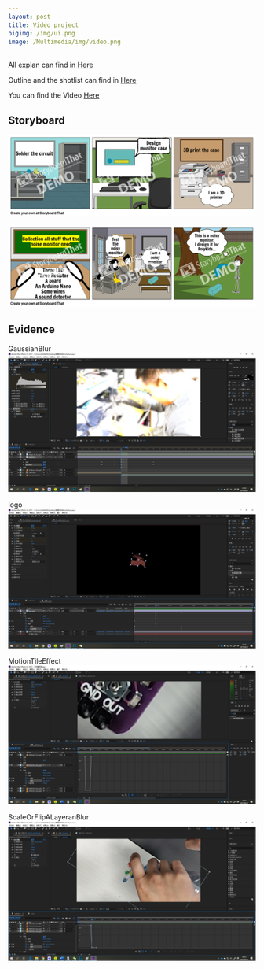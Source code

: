 ```yaml
---
layout: post
title: Video project
bigimg: /img/ui.png
image: /Multimedia/img/video.png
---
```



All explan can find in [Here](https://github.com/jiqi963/Multimedia/blob/master/doc/ExplanationVideoProject.pdf)


Outline and the shotlist can find in [Here](https://github.com/jiqi963/Multimedia/blob/master/doc/OutlineAndShotlist.pdf)


You can find the Video [Here](https://youtu.be/pdFCACDtebo)

## Storyboard

![Storyboard 1](https://github.com/jiqi963/Multimedia/blob/master/img/video/story1.png?raw=true)



![Storyboard 2](https://github.com/jiqi963/Multimedia/blob/master/img/video/story2.png?raw=true)

## Evidence

GaussianBlur
![Evidence 1](https://github.com/jiqi963/Multimedia/blob/master/img/video/GaussianBlur.png?raw=true)


logo
![Evidence 2](https://github.com/jiqi963/Multimedia/blob/master/img/video/logo.png?raw=true)


MotionTileEffect
![Evidence 3](https://github.com/jiqi963/Multimedia/blob/master/img/video/MotionTileEffect.png?raw=true)


ScaleOrFlipALayeranBlur
![Evidence 4](https://github.com/jiqi963/Multimedia/blob/master/img/video/ScaleOrFlipALayer.png?raw=true)

